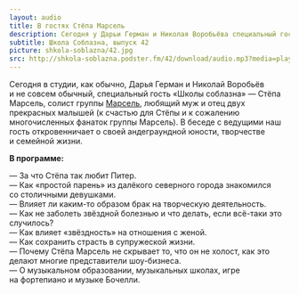 ```yaml
---
layout: audio
title: В гостях Стёпа Марсель
description: Сегодня у Дарьи Герман и Николая Воробьёва специальный гость — Стёпа Марсель, солист группы Марсель.  
subtitle: Школа Соблазна, выпуск 42
picture: shkola-soblazna/42.jpg
src: http://shkola-soblazna.podster.fm/42/download/audio.mp3?media=player
---
```


Сегодня в студии, как обычно, Дарья Герман и Николай Воробьёв и не совсем обычный, специальный гость «Школы соблазна» — Стёпа Марсель, солист группы [Марсель](http://www.marselband.ru), любящий муж и отец двух прекрасных малышей (к счастью для Стёпы и к сожалению многочисленных фанаток группы Марсель). В беседе с ведущими наш гость откровенничает о своей андеграундной юности, творчестве и семейной жизни.  

**В программе:**

— За что Стёпа так любит Питер.  
— Как «простой парень» из далёкого северного города знакомился со столичными девушками.  
— Влияет ли каким-то образом брак на творческую деятельность.  
— Как не заболеть звёздной болезнью и что делать, если всё-таки это случилось?  
— Как влияет «звёздность» на отношения с женой.  
— Как сохранить страсть в супружеской жизни.  
— Почему Стёпа Марсель не скрывает то, что он не холост, как это делают многие представители шоу-бизнеса.  
— О музыкальном образовании, музыкальных школах, игре на фортепиано и музыке Бочелли.   
